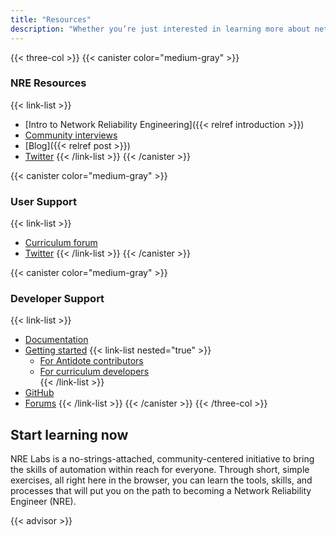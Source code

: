 ```yaml
---
title: "Resources"
description: "Whether you’re just interested in learning more about network reliability engineering or thinking about getting more engaged with the NRE Labs community, we have a range of resources for you to check out. "
---
```


{{< three-col >}}
{{< canister color="medium-gray" >}}
### NRE Resources

{{< link-list >}}
- [Intro to Network Reliability Engineering]({{< relref introduction >}})
- [Community interviews](https://www.youtube.com/watch?v=l_TUYSkZcv4&list=PLjM9FuOtKYVhXixs9rEjf7brmPDSWPe8R)
- [Blog]({{< relref post >}})
- [Twitter](https://twitter.com/NRELabs)
{{< /link-list >}}
{{< /canister >}}

{{< canister color="medium-gray" >}}
### User Support

{{< link-list >}}
- [Curriculum forum](https://community.networkreliability.engineering/t/about-the-nre-labs-curriculum-category/16)
- [Twitter](https://twitter.com/NRELabs)
{{< /link-list >}}
{{< /canister >}}

{{< canister color="medium-gray" >}}
### Developer Support

{{< link-list >}}
- [Documentation](https://antidoteproject.readthedocs.io/en/latest/index.html)
- [Getting started](#)
  {{< link-list nested="true" >}}
  - [For Antidote contributors](https://antidoteproject.readthedocs.io/en/latest/hacking/platform.html)
  - [For curriculum developers](https://antidoteproject.readthedocs.io/en/latest/hacking/curriculum/index.html)   
  {{< /link-list >}}
- [GitHub](https://github.com/nre-learning)
- [Forums](https://community.networkreliability.engineering/)
{{< /link-list >}}
{{< /canister >}}
{{< /three-col >}}

## Start learning now 

NRE Labs is a no-strings-attached, community-centered initiative to bring the 
skills of automation within reach for everyone. Through short, simple exercises, 
all right here in the browser, you can learn the tools, skills, and processes 
that will put you on the path to becoming a Network Reliability Engineer (NRE).

{{< advisor >}}